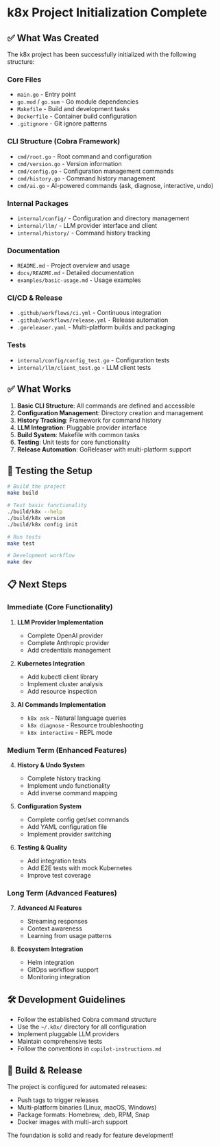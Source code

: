 # k8x Project Initialization Complete

## ✅ What Was Created

The k8x project has been successfully initialized with the following structure:

### Core Files
- `main.go` - Entry point
- `go.mod` / `go.sum` - Go module dependencies
- `Makefile` - Build and development tasks
- `Dockerfile` - Container build configuration
- `.gitignore` - Git ignore patterns

### CLI Structure (Cobra Framework)
- `cmd/root.go` - Root command and configuration
- `cmd/version.go` - Version information
- `cmd/config.go` - Configuration management commands
- `cmd/history.go` - Command history management
- `cmd/ai.go` - AI-powered commands (ask, diagnose, interactive, undo)

### Internal Packages
- `internal/config/` - Configuration and directory management
- `internal/llm/` - LLM provider interface and client
- `internal/history/` - Command history tracking

### Documentation
- `README.md` - Project overview and usage
- `docs/README.md` - Detailed documentation
- `examples/basic-usage.md` - Usage examples

### CI/CD & Release
- `.github/workflows/ci.yml` - Continuous integration
- `.github/workflows/release.yml` - Release automation
- `.goreleaser.yaml` - Multi-platform builds and packaging

### Tests
- `internal/config/config_test.go` - Configuration tests
- `internal/llm/client_test.go` - LLM client tests

## ✅ What Works

1. **Basic CLI Structure**: All commands are defined and accessible
2. **Configuration Management**: Directory creation and management
3. **History Tracking**: Framework for command history
4. **LLM Integration**: Pluggable provider interface
5. **Build System**: Makefile with common tasks
6. **Testing**: Unit tests for core functionality
7. **Release Automation**: GoReleaser with multi-platform support

## 🚀 Testing the Setup

```bash
# Build the project
make build

# Test basic functionality
./build/k8x --help
./build/k8x version
./build/k8x config init

# Run tests
make test

# Development workflow
make dev
```

## 📋 Next Steps

### Immediate (Core Functionality)
1. **LLM Provider Implementation**
   - Complete OpenAI provider
   - Complete Anthropic provider
   - Add credentials management

2. **Kubernetes Integration**
   - Add kubectl client library
   - Implement cluster analysis
   - Add resource inspection

3. **AI Commands Implementation**
   - `k8x ask` - Natural language queries
   - `k8x diagnose` - Resource troubleshooting
   - `k8x interactive` - REPL mode

### Medium Term (Enhanced Features)
4. **History & Undo System**
   - Complete history tracking
   - Implement undo functionality
   - Add inverse command mapping

5. **Configuration System**
   - Complete config get/set commands
   - Add YAML configuration file
   - Implement provider switching

6. **Testing & Quality**
   - Add integration tests
   - Add E2E tests with mock Kubernetes
   - Improve test coverage

### Long Term (Advanced Features)
7. **Advanced AI Features**
   - Streaming responses
   - Context awareness
   - Learning from usage patterns

8. **Ecosystem Integration**
   - Helm integration
   - GitOps workflow support
   - Monitoring integration

## 🛠️ Development Guidelines

- Follow the established Cobra command structure
- Use the `~/.k8x/` directory for all configuration
- Implement pluggable LLM providers
- Maintain comprehensive tests
- Follow the conventions in `copilot-instructions.md`

## 🔧 Build & Release

The project is configured for automated releases:
- Push tags to trigger releases
- Multi-platform binaries (Linux, macOS, Windows)
- Package formats: Homebrew, .deb, RPM, Snap
- Docker images with multi-arch support

The foundation is solid and ready for feature development!

